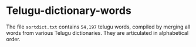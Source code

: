# Telugu-dictionary-words

The file `sortdict.txt` contains ```54,197``` telugu words, compiled by merging all words from various Telugu dictionaries. They are articulated in alphabetical order.

